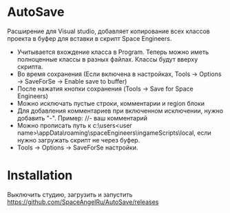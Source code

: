 # AutoSave
Расширение для Visual studio, добавляет копирование всех классов проекта в буфер для вставки в скрипт Space Engineers.
 - Учитывается вхождение класса в Program. Теперь можно иметь полноценные классы в разных файлах. Классы будут вверху скрипта.
 - Во время сохранения (Если включена в настройках, Tools -> Options -> SaveForSe -> Enable save to buffer)
 - После нажатия кнопки сохранения (Tools -> Save for Space Engineers)
 - Можно исключать пустые строки, комментарии и region блоки
 - Для добавления комментариев при включенном исключении, нужно добавить "-". Пример: //- ваш комментарий
 - Можно прописать путь к c:\users\<user name>\appData\roaming\spaceEngineers\ingameScripts\local\, если нужно загружать скрипт не через буфер.
- Tools -> Options -> SaveForSe настройки.

# Installation
Выключить студию, загрузить и запустить
https://github.com/SpaceAngelRu/AutoSave/releases
